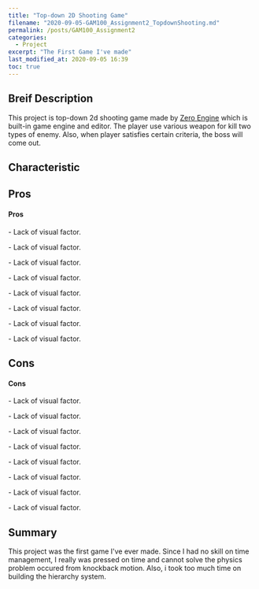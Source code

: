 ```yaml
---
title: "Top-down 2D Shooting Game"
filename: "2020-09-05-GAM100_Assignment2_TopdownShooting.md"
permalink: /posts/GAM100_Assignment2
categories:
  - Project
excerpt: "The First Game I've made"
last_modified_at: 2020-09-05 16:39
toc: true
---
```


## Breif Description

This project is top-down 2d shooting game made by [Zero Engine](https://www.zeroengine.io/) which is built-in game engine and editor. The player use various weapon for kill two types of enemy. Also, when player satisfies certain criteria, the boss will come out.

## Characteristic


## Pros

<div class="notice--success">
  <h4>Pros</h4>
  <p>- Lack of visual factor.</p>
  <p>- Lack of visual factor.</p>
  <p>- Lack of visual factor.</p>
  <p>- Lack of visual factor.</p>
  <p>- Lack of visual factor.</p>
  <p>- Lack of visual factor.</p>
  <p>- Lack of visual factor.</p>
  <p>- Lack of visual factor.</p>
</div>

## Cons

<div class="notice--danger">
  <h4>Cons</h4>
  <p>- Lack of visual factor.</p>
  <p>- Lack of visual factor.</p>
  <p>- Lack of visual factor.</p>
  <p>- Lack of visual factor.</p>
  <p>- Lack of visual factor.</p>
  <p>- Lack of visual factor.</p>
  <p>- Lack of visual factor.</p>
  <p>- Lack of visual factor.</p>
</div>



## Summary

This project was the first game I've ever made. Since I had no skill on time management, I really was pressed on time and cannot solve the physics problem occured from knockback motion. Also, i took too much time on building the hierarchy system.

